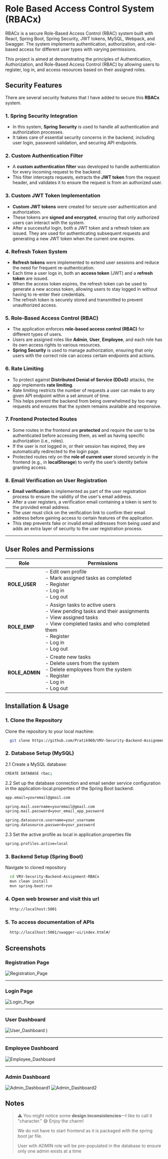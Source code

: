 # Role Based Access Control System (RBACx)

RBACx is a secure Role-Based Access Control (RBAC) system built with React, Spring Boot, Spring Security, JWT tokens, MySQL, Webpack, and Swagger. The system implements authentication, authorization, and role-based access for different user types with varying permissions.

This project is aimed at demonstrating the principles of Authentication, Authorization, and Role-Based Access Control (RBAC) by allowing users to register, log in, and access resources based on their assigned roles.



## Security Features

There are several security features that I have added to secure this **RBACx** system.

### 1. Spring Security Integration
- In this system, **Spring Security** is used to handle all authentication and authorization processes.
- It takes care of essential security concerns in the backend, including user login, password validation, and securing API endpoints.

### 2. Custom Authentication Filter
- A **custom authentication filter** was developed to handle authentication for every incoming request to the backend.
- This filter intercepts requests, extracts the **JWT token** from the request header, and validates it to ensure the request is from an authorized user.

### 3. Custom JWT Token Implementation
- **Custom JWT tokens** were created for secure user authentication and authorization.
- These tokens are **signed and encrypted**, ensuring that only authorized users can interact with the system.
- After a successful login, both a JWT token and a refresh token are issued. They are used for authenticating subsequent requests and generating a new JWT token when the current one expires.

### 4. Refresh Token System
- **Refresh tokens** were implemented to extend user sessions and reduce the need for frequent re-authentication.
- Each time a user logs in, both an **access token** (JWT) and a **refresh token** are issued.
- When the access token expires, the refresh token can be used to generate a new access token, allowing users to stay logged in without having to re-enter their credentials.
- The refresh token is securely stored and transmitted to prevent unauthorized access.

### 5. Role-Based Access Control (RBAC)
- The application enforces **role-based access control (RBAC)** for different types of users.
- Users are assigned roles like **Admin**, **User**, **Employee**, and each role has its own access rights to various resources.
- **Spring Security** is used to manage authorization, ensuring that only users with the correct role can access certain endpoints and actions.

### 6. Rate Limiting
- To protect against **Distributed Denial of Service (DDoS)** attacks, the app implements **rate limiting**.
- Rate limiting restricts the number of requests a user can make to any given API endpoint within a set amount of time.
- This helps prevent the backend from being overwhelmed by too many requests and ensures that the system remains available and responsive.

### 7. Frontend Protected Routes
- Some routes in the frontend are **protected** and require the user to be authenticated before accessing them, as well as having specific authorization (i.e., roles).
- If the user is not logged in, or their session has expired, they are automatically redirected to the login page.
- Protected routes rely on the **role of current user** stored securely in the frontend (e.g., in **localStorage**) to verify the user’s identity before granting access.

### 8. Email Verification on User Registration
- **Email verification** is implemented as part of the user registration process to ensure the validity of the user's email address.
- After a user registers, a verification email containing a token is sent to the provided email address.
- The user must click on the verification link to confirm their email address before gaining access to certain features of the application.
- This step prevents fake or invalid email addresses from being used and adds an extra layer of security to the user registration process.

---




## User Roles and Permissions

| **Role**       | **Permissions**                                                                                                                                                                                                                                                                                                  |
|----------------|------------------------------------------------------------------------------------------------------------------------------------------------------------------------------------------------------------------------------------------------------------------------------------------------------------------|
| **ROLE_USER**  | - Edit own profile<br>- Mark assigned tasks as completed<br>- Register<br>- Log in<br>- Log out                                                                                                                                                                                                                  |
| **ROLE_EMP**   | - Assign tasks to active users<br>- View pending tasks and their assignments<br>- View assigned tasks<br>- View completed tasks and who completed them<br>- Register<br>- Log in<br>- Log out                                                                                                               |
| **ROLE_ADMIN** | - Create new tasks<br>- Delete users from the system<br>- Delete employees from the system<br>- Register<br>- Log in<br>- Log out                                                                                             |



## Installation & Usage

### 1. Clone the Repository
Clone the repository to your local machine:

```bash
  git clone https://github.com/Pratik960/VRV-Security-Backend-Assignment-RBACx.git
```

### 2. Database Setup (MySQL)

 2.1 Create a MySQL database:
```bash
CREATE DATABASE rbac;
```
2.2 Set up the database connection and email sender service configuration in the application-local.properties of the Spring Boot backend:
```bash
app.email=youremail@gmail.com

spring.mail.username=youremail@gmail.com
spring.mail.password=your_email_app_password

spring.datasource.username=your_username
spring.datasource.password=your_password
```
2.3 Set the active profile as local in application.properties file
```bash
spring.profiles.active=local
```

### 3. Backend Setup (Spring Boot)
Navigate to cloned repository

```bash
  cd VRV-Security-Backend-Assignment-RBACx
  mvn clean install
  mvn spring-boot:run
```

### 4. Open web browser and visit this url

```bash
  http://localhost:5001
```

### 5. To access documentation of APIs

```bash
  http://localhost:5001/swagger-ui/index.html#/
```

## Screenshots

### Registration Page

![Registration_Page](https://github.com/user-attachments/assets/553800a3-32df-4a65-a64f-1d045e55258d)



---

### Login Page

![Login_Page](https://github.com/user-attachments/assets/b9daf665-1ff8-4b06-862e-625e0175efd8)



---

### User Dashboard

![User_Dashboard](https://github.com/user-attachments/assets/11492f0e-1ea7-43a9-a838-0543e5367140)
)


---

### Employee Dashboard

![Employee_Dashboard](https://github.com/user-attachments/assets/f771f798-2349-41a8-895d-6ad6f0b38452)


---

### Admin Dashboard

![Admin_Dashboard1](https://github.com/user-attachments/assets/126930c3-8102-4fc4-a5e3-acb7c3476c54)
![Admin_Dashboard2](https://github.com/user-attachments/assets/56dd0502-adf3-4882-b0ac-599273383dde)




## Notes

> ⚠️ You might notice some **design inconsistencies**—I like to call it "character." 😅 Enjoy the charm!
> 
> We do not have to start frontend as it is packaged with the spring boot jar file.
> 
> User with ADMIN role will be pre-populated in the database to ensure only one admin exists at a time
